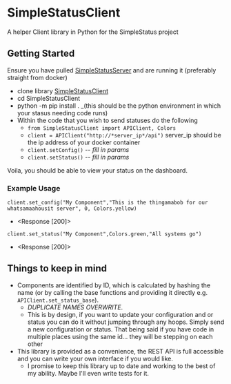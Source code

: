 # SimpleStatusClient

A helper Client library in Python for the SimpleStatus project

## Getting Started

Ensure you have pulled [SimpleStatusServer](https://github.com/bravosierra99/SimpleStatus) and are running it (preferably straight from docker)

- clone library [SimpleStatusClient](https://github.com/bravosierra99/SimpleStatusClient)
- cd SimpleStatusClient
- python -m pip install . \_(this should be the python environment in which your stasus needing code runs)
- Within the code that you wish to send statuses do the following
  - `from SimpleStatusClient import APIClient, Colors`
  - `client = APIClient("http://*server_ip*/api")` server_ip should be the ip address of your docker container
  - `client.setConfig()` -- _fill in params_
  - `client.setStatus()` -- _fill in params_

Voila, you should be able to view your status on the dashboard.

### Example Usage

`client.set_config("My Component","This is the thingamabob for our whatsamaahousit server", 0, Colors.yellow)`

- <Response [200]>

`client.set_status("My Component",Colors.green,"All systems go")`
- <Response [200]>

## Things to keep in mind
- Components are identified by ID, which is calculated by hashing the name (or by calling the base functions and providing it directly e.g. `APIClient.set_status_base`).  
  - *DUPLICATE NAMES OVERWRITE*.  
  - This is by design, if you want to update your configuration and or status you can do it without jumping through any hoops.  Simply send a new configuration or status.  That being said if you have code in multiple places using the same id... they will be stepping on each other
- This library is provided as a convenience, the REST API is full accessible and you can write your own interface if you would like.  
  - I promise to keep this library up to date and working to the best of my ability.  Maybe I'll even write tests for it.